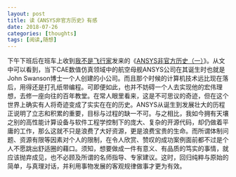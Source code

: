 ```yaml
---
layout: post
title: 读《ANSYS非官方历史》有感
date: 2018-07-26
categories: [thoughts]
tags: [阅读,随想]
---
```


下午下班后在班车上收到[我不是飞行家](https://www.douban.com/people/58073966/)发来的《[ANSYS非官方历史（一）](https://mp.weixin.qq.com/s/2eTOamNyBaNrJhCIXyiTFw)》。从文中可以看到，当下CAE数值仿真领域中的航空母舰ANSYS公司在其诞生时也就是John Swanson博士一个人创建的小公司。而且那个时候的计算机技术远比现在落后，用得还是打孔纸带编程。可即便如此，也并不妨碍一个人去实现他的宏伟理想，去修一座向往的百年教堂。在常人眼里看来，这是不可思议的奇迹，但在这个世界上确实有人将奇迹变成了实实在在的历史。ANSYS从诞生到发展壮大的历程正说明了立志和积累的重要，目标与过程的缺一不可。与之相比，我如今拥有天壤之别的高性能计算设备与软件工程学控制下的庞大、复杂的开源代码，却仍做着平庸的工作，那么这就不只是浪费了大好资源，更是浪费宝贵的生命。而所谓体制问题、资源有限等因素对个人的限制，在令人欣赏、赞叹的成功案例面前都不过是个人不愿跳出舒适圈的藉口。须知，想要做成一件有意义、有品质的笃实的事情，就应该抛弃成见，也不必顾及所谓的名师指导、专家建议。这时，回归纯粹与原始的简单，与真理对话，并利用事物发展的客观规律做事才更为有效。
